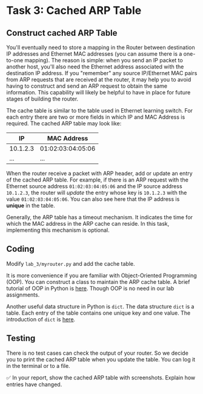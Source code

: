 # Task 3: Cached ARP Table

## Construct cached ARP Table

You'll eventually need to store a mapping in the Router between destination IP addresses and Ethernet MAC addresses (you can assume there is a one-to-one mapping). The reason is simple: when you send an IP packet to another host, you'll also need the Ethernet address associated with the destination IP address. If you "remember" any source IP/Ethernet MAC pairs from ARP requests that are received at the router, it may help you to avoid having to construct and send an ARP request to obtain the same information. This capability will likely be helpful to have in place for future stages of building the router.

The cache table is similar to the table used in Ethernet learning switch. For each entry there are two or more fields in which IP and MAC Address is required. The cached ARP table may look like:

| IP       | MAC Address       |
| -------- | ----------------- |
| 10.1.2.3 | 01:02:03:04:05:06 |
| ...      | ...               |

When the router receive a packet with ARP header, add or update an entry of the cached ARP table. For example, if there is an ARP request with the Ethernet source address `01:02:03:04:05:06` and the IP source address `10.1.2.3`, the router will *update* the entry whose key is `10.1.2.3` with the value `01:02:03:04:05:06`. You can also see here that the IP address is **unique** in the table.

Generally, the ARP table has a timeout mechanism. It indicates the time for which the MAC address in the ARP cache can reside. In this task, implementing this mechanism is optional.

## Coding

Modify `lab_3/myrouter.py` and add the cache table.

It is more convenience if you are familiar with Object-Oriented Programming (OOP). You can construct a class to maintain the ARP cache table. A brief tutorial of OOP in Python is [here](https://www.liaoxuefeng.com/wiki/1016959663602400/1017495723838528). Though OOP is no need in our lab assignments.

Another useful data structure in Python is `dict`. The data structure `dict` is a table. Each entry of the table contains one unique key and one value. The introduction of `dict` is [here](https://www.liaoxuefeng.com/wiki/1016959663602400/1017104324028448).

## Testing

There is no test cases can check the output of your router. So we decide you to print the cached ARP table when you update the table. You can log it in the terminal or to a file.

✅ In your report, show the cached ARP table with screenshots. Explain how entries have changed.
